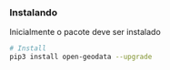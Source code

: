 ### Instalando

Inicialmente o pacote deve ser instalado

```bash
# Install
pip3 install open-geodata --upgrade
```
